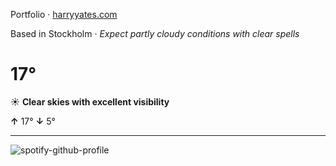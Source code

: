 Portfolio · [harryyates.com](https://harryyates.com)

<!-- WEATHER_START -->
Based in Stockholm · *Expect partly cloudy conditions with clear spells*

# 17°
☀️ **Clear skies with excellent visibility**

**↑** 17° **↓** 5°

---
<!-- WEATHER_END -->

<p align="left">
  <a>
    <img src="https://spotify-github-profile.kittinanx.com/api/view?uid=bigbello&cover_image=true&theme=natemoo-re&show_offline=true&background_color=121212&interchange=false&bar_color=53b14f&bar_color_cover=false" alt="spotify-github-profile">
  </a>
</p>